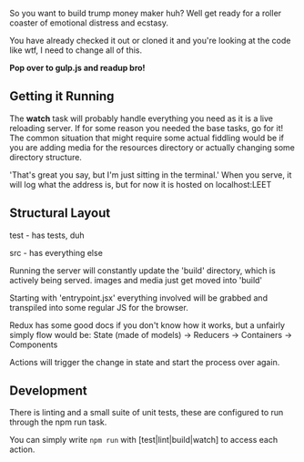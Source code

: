 So you want to build trump money maker huh?
Well get ready for a roller coaster of emotional distress and ecstasy.

You have already checked it out or cloned it and you're looking at the
code like wtf, I need to change all of this.


**Pop over to gulp.js and readup bro!**



## Getting it Running


The **watch** task will probably handle everything you need as it is a live reloading server.
If for some reason you needed the base tasks, go for it!
The common situation that might require some actual fiddling would be if you are adding media for
the resources directory or actually changing some directory structure.


'That's great you say, but I'm just sitting in the terminal.'
When you serve, it will log what the address is, but for now it is hosted on
localhost:LEET

## Structural Layout

test - has tests, duh

src - has everything else

Running the server will constantly update the 'build' directory, which is actively being served.
images and media just get moved into 'build'

Starting with 'entrypoint.jsx' everything involved will be grabbed and transpiled into some regular JS for the browser.


Redux has some good docs if you don't know how it works, but a unfairly simply flow would be:
 State (made of models) -> Reducers -> Containers -> Components

Actions will trigger the change in state and start the process over again.


## Development

There is linting and a small suite of unit tests, these are configured to run through the npm run task.

You can simply write `npm run` with [test|lint|build|watch] to access each action.

